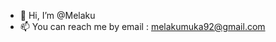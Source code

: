 - 👋 Hi, I’m @Melaku
- 📫 You can reach me by email : melakumuka92@gmail.com

<!---
dev-mela/dev-mela is a ✨ special ✨ repository because its `README.md` (this file) appears on your GitHub profile.
You can click the Preview link to take a look at your changes.
--->
